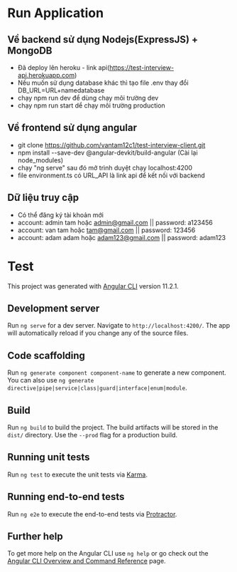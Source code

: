 # Run Application 

## Về backend sử dụng Nodejs(ExpressJS) + MongoDB
- Đã deploy lên heroku - link api(https://test-interview-api.herokuapp.com)
- Nếu muốn sử dụng database khác thì tạo file .env thay đổi DB_URL=URL+namedatabase
- chạy npm run dev để dùng chạy môi trường dev
- chạy npm run start dể chạy môi trường production

## Về frontend sử dụng angular
- git clone https://github.com/vantam12c1/test-interview-client.git
- npm install --save-dev @angular-devkit/build-angular (Cài lại node_modules)
- chạy "ng serve" sau đó mở trình duyệt chạy localhost:4200
- file environment.ts có URL_API là link api để kết nối với backend

## Dữ liệu truy cập
- Có thể đăng ký tài khoản mới
- account: admin tam hoặc admin@gmail.com || password: a123456
- account: van tam hoặc tam@gmail.com || password: 123456
- account: adam adam hoặc adam123@gmail.com || password: adam123

# Test

This project was generated with [Angular CLI](https://github.com/angular/angular-cli) version 11.2.1.

## Development server

Run `ng serve` for a dev server. Navigate to `http://localhost:4200/`. The app will automatically reload if you change any of the source files.

## Code scaffolding

Run `ng generate component component-name` to generate a new component. You can also use `ng generate directive|pipe|service|class|guard|interface|enum|module`.

## Build

Run `ng build` to build the project. The build artifacts will be stored in the `dist/` directory. Use the `--prod` flag for a production build.

## Running unit tests

Run `ng test` to execute the unit tests via [Karma](https://karma-runner.github.io).

## Running end-to-end tests

Run `ng e2e` to execute the end-to-end tests via [Protractor](http://www.protractortest.org/).

## Further help

To get more help on the Angular CLI use `ng help` or go check out the [Angular CLI Overview and Command Reference](https://angular.io/cli) page.
